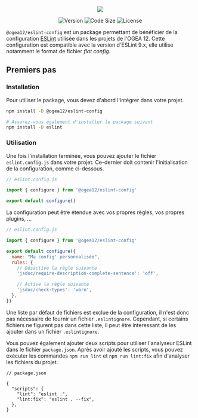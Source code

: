 <div align="center">
  <img src="https://github.com/user-attachments/assets/b11acec7-07f1-4c72-8eac-6a88d7e52c5e" />
</div>

<div align="center">

![Version](https://img.shields.io/npm/v/@ogea12/eslint-config?style=for-the-badge&colorA=4c566a&colorB=5382a1&logo=npm&logoColor=white)
![Code Size](https://img.shields.io/github/languages/code-size/ogea12/eslint-config?style=for-the-badge&colorA=4c566a&colorB=ebcb8b&logo=github&logoColor=white)
![License](https://img.shields.io/github/license/ogea12/eslint-config?style=for-the-badge&colorA=4c566a&colorB=a3be8c)

</div>

`@ogea12/eslint-config` est un package permettant de bénéficier de la configuration [ESLint](https://eslint.org) utilisée dans les projets de l'OGEA 12. Cette configuration est compatible avec la version d'ESLint 9.x, elle utilise notamment le format de fichier _flat config_.

## Premiers pas

### Installation

Pour utiliser le package, vous devez d'abord l'intégrer dans votre projet.

```bash
npm install -D @ogea12/eslint-config

# Assurez-vous également d'installer le package suivant
npm install -D eslint
```

### Utilisation

Une fois l'installation terminée, vous pouvez ajouter le fichier `eslint.config.js` dans votre projet. Ce-dernier doit contenir l'initialisation de la configuration, comme ci-dessous.

```js
// eslint.config.js

import { configure } from '@ogea12/eslint-config'

export default configure()
```

La configuration peut être étendue avec vos propres règles, vos propres plugins, ...

```js
// eslint.config.js

import { configure } from '@ogea12/eslint-config'

export default configure({
  name: "Ma config' personnalisée",
  rules: {
    // Désactive la règle suivante
    'jsdoc/require-description-complete-sentence': 'off',

    // Active la règle suivante
    'jsdoc/check-types': 'warn',
  },
})
```

Une liste par défaut de fichiers est exclue de la configuration, il n'est donc pas nécessaire de fournir un fichier `.eslintignore`. Cependant, si certains fichiers ne figurent pas dans cette liste, il peut être interessant de les ajouter dans un fichier `.eslintignore`.

Vous pouvez également ajouter deux scripts pour utiliser l'analyseur ESLint dans le fichier `package.json`. Après avoir ajouté les scripts, vous pouvez exécuter les commandes `npm run lint` et `npm run lint:fix` afin d'analyser les fichiers du projet.

```jsonc
// package.json

{
  "scripts": {
    "lint": "eslint .",
    "lint:fix": "eslint . --fix",
  },
}
```
